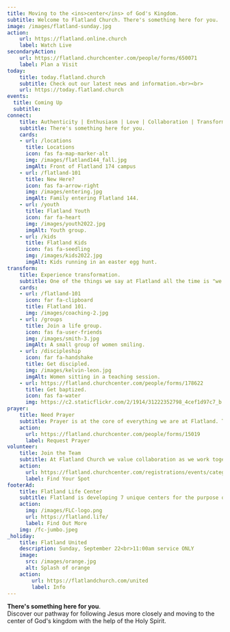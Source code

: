 ```yaml
---
title: Moving to the <ins>center</ins> of God's Kingdom.
subtitle: Welcome to Flatland Church. There's something here for you.
image: /images/flatland-sunday.jpg
action:
    url: https://flatland.online.church
    label: Watch Live
secondaryAction:
    url: https://flatland.churchcenter.com/people/forms/650071
    label: Plan a Visit
today:
    title: today.flatland.church
    subtitle: Check out our latest news and information.<br><br>
    url: https://today.flatland.church
events:
  title: Coming Up
  subtitle: 
connect:
    title: Authenticity | Enthusiasm | Love | Collaboration | Transformation
    subtitle: There's something here for you.
    cards:
    - url: /locations
      title: Locations
      icon: fas fa-map-marker-alt
      img: /images/flatland144_fall.jpg
      imgAlt: Front of Flatland 174 campus
    - url: /flatland-101
      title: New Here?
      icon: fas fa-arrow-right
      img: /images/entering.jpg
      imgAlt: Family entering Flatland 144.
    - url: /youth
      title: Flatland Youth
      icon: far fa-heart
      img: /images/youth2022.jpg
      imgAlt: Youth group.
    - url: /kids
      title: Flatland Kids
      icon: fas fa-seedling
      img: /images/kids2022.jpg
      imgAlt: Kids running in an easter egg hunt.
transform:
    title: Experience transformation.
    subtitle: One of the things we say at Flatland all the time is "we love you right where you are, but we love you too much to leave you there." We're committed to seeing God transform your life as you move closer to the center of his Kingdom, and we have a number of key ways to help you do just that.
    cards:
    - url: /flatland-101
      icon: far fa-clipboard
      title: Flatland 101.
      img: /images/coaching-2.jpg
    - url: /groups
      title: Join a life group.
      icon: fas fa-user-friends
      img: /images/smith-3.jpg
      imgAlt: A small group of women smiling.
    - url: /discipleship
      icon: far fa-handshake
      title: Get discipled.
      img: /images/kelvin-leon.jpg
      imgAlt: Women sitting in a teaching session.
    - url: https://flatland.churchcenter.com/people/forms/178622
      title: Get baptized.
      icon: fas fa-water
      img: https://c2.staticflickr.com/2/1914/31222352798_4cef1d97c7_b.jpg
prayer:
    title: Need Prayer
    subtitle: Prayer is at the core of everything we are at Flatland. The Apostle Paul encouraged his friends to never stop praying. We want to pray for you in your time of need.
    action:
      url: https://flatland.churchcenter.com/people/forms/15019
      label: Request Prayer
volunteer:
    title: Join the Team
    subtitle: At Flatland Church we value collaboration as we work together to help people move to the center. Find a place where you can serve at Flatland.
    action:
      url: https://flatland.churchcenter.com/registrations/events/category/86059
      label: Find Your Spot
footerAd:
    title: Flatland Life Center
    subtitle: Flatland is developing 7 unique centers for the purpose of providing holistic, Christ-centered support for optimal well-being.
    action:
      img: /images/FLC-logo.png
      url: https://flatland.life/
      label: Find Out More
    img: /fc-jumbo.jpeg
_holiday:
    title: Flatland United
    description: Sunday, September 22<br>11:00am service ONLY
    image: 
      src: /images/orange.jpg
      alt: Splash of orange
    action:
        url: https://flatlandchurch.com/united
        label: Info
---
```


<b>There's something here for you</b>.<br>Discover our pathway for following Jesus more closely and moving to the center of God's kingdom with the help of the Holy Spirit.

